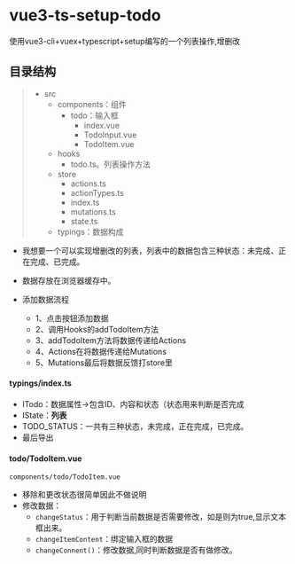 # vue3-ts-setup-todo


使用vue3-cli+vuex+typescript+setup编写的一个列表操作,增删改


## 目录结构

> - src
>   - components：组件
>     - todo：输入框
>       - index.vue
>       - TodoInput.vue
>       - TodoItem.vue
>   - hooks
>     - todo.ts。列表操作方法
>   - store
>     - actions.ts
>     - actionTypes.ts
>     - index.ts
>     - mutations.ts
>     - state.ts
>   - typings：数据构成

- 我想要一个可以实现增删改的列表，列表中的数据包含三种状态：未完成、正在完成、已完成。
- 数据存放在浏览器缓存中。



- 添加数据流程
  - 1、点击按钮添加数据
  - 2、调用Hooks的addTodoItem方法
  - 3、addTodoItem方法将数据传递给Actions
  - 4、Actions在将数据传递给Mutations
  - 5、Mutations最后将数据反馈打store里



#### typings/index.ts

- ITodo：数据属性->包含ID、内容和状态（状态用来判断是否完成
- IState：**列表**
- TODO_STATUS：一共有三种状态，未完成，正在完成，已完成。
- 最后导出



#### todo/TodoItem.vue

`components/todo/TodoItem.vue`

- 移除和更改状态很简单因此不做说明
- 修改数据：
  - `changeStatus`：用于判断当前数据是否需要修改，如是则为true,显示文本框出来。
  - `changeItemContent`：绑定输入框的数据
  - `changeConnent()`：修改数据,同时判断数据是否有做修改。


